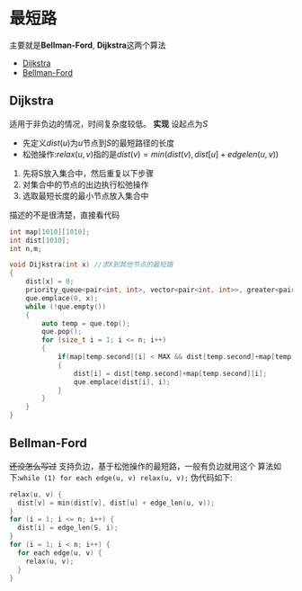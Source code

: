 # 最短路
主要就是**Bellman-Ford**, **Dijkstra**这两个算法
- [Dijkstra](#Dijkstra)
- [Bellman-Ford](#Bellman-Ford)

## Dijkstra
适用于非负边的情况，时间复杂度较低。
**实现**
设起点为$S$
- 先定义$dist(u)$为$u$节点到$S$的最短路径的长度
- 松弛操作:$relax(u,v)$指的是$dist(v) = min(dist(v), dist[u]+edgelen(u,v))$
1. 先将S放入集合中，然后重复以下步骤
2. 对集合中的节点的出边执行松弛操作
3. 选取最短长度的最小节点放入集合中

描述的不是很清楚，直接看代码
```c++
int map[1010][1010];
int dist[1010];
int n,m;

void Dijkstra(int x) //求X到其他节点的最短路
{
    dist[x] = 0;
    priority_queue<pair<int, int>, vector<pair<int, int>>, greater<pair<int, int>>> que;
    que.emplace(0, x);
    while (!que.empty())
    {
        auto temp = que.top();
        que.pop();
        for (size_t i = 1; i <= n; i++)
        {
            if(map[temp.second][i] < MAX && dist[temp.second]+map[temp.second][i] < dist[i])
            {
                dist[i] = dist[temp.second]+map[temp.second][i];
                que.emplace(dist[i], i);
            }
        }   
    }
}
```

## Bellman-Ford
~~还没怎么写过~~
支持负边，基于松弛操作的最短路，一般有负边就用这个
算法如下:`while (1) for each edge(u, v) relax(u, v);`
伪代码如下:
```C++
relax(u, v) {
  dist[v] = min(dist[v], dist[u] + edge_len(u, v));
}
for (i = 1; i <= n; i++) {
  dist[i] = edge_len(S, i);
}
for (i = 1; i < n; i++) {
  for each edge(u, v) {
    relax(u, v);
  }
}
```